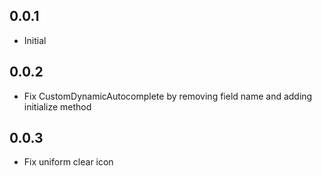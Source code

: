 ## 0.0.1

* Initial

## 0.0.2

* Fix CustomDynamicAutocomplete by removing field name and adding initialize method

## 0.0.3

* Fix uniform clear icon